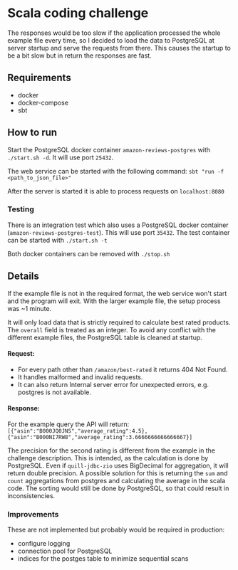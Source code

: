 # Scala coding challenge

The responses would be too slow if the application processed the whole example file every time, so I decided to load
the data to PostgreSQL at server startup and serve the requests from there.
This causes the startup to be a bit slow but in return the responses are fast.

## Requirements
- docker
- docker-compose
- sbt

## How to run

Start the PostgreSQL docker container `amazon-reviews-postgres` with `./start.sh -d`. It will use port `25432`.

The web service can be started with the following command:
`sbt "run -f <path_to_json_file>"`

After the server is started it is able to process requests on `localhost:8080`

### Testing

There is an integration test which also uses a PostgreSQL docker container (`amazon-reviews-postgres-test`). This will use
port `35432`. The test container can be started with `./start.sh -t`

Both docker containers can be removed with `./stop.sh`

## Details

If the example file is not in the required format, the web service won't start and the program will exit.
With the larger example file, the setup process was ~1 minute.

It will only load data that is strictly required to calculate best rated products. The `overall` field is treated as an integer.
To avoid any conflict with the different example files, the PostgreSQL table is cleaned at startup.

#### Request:
- For every path other than `/amazon/best-rated` it returns 404 Not Found.
- It handles malformed and invalid requests.
- It can also return Internal server error for unexpected errors, e.g. postgres is not available.

#### Response:
For the example query the API will return:
`[{"asin":"B000JQ0JNS","average_rating":4.5},{"asin":"B000NI7RW8","average_rating":3.6666666666666667}]`

The precision for the second rating is different from the example in the challenge description. This is intended,
as the calculation is done by PostgreSQL. Even if `quill-jdbc-zio` uses BigDecimal for aggregation, it will return double precision.
A possible solution for this is returning the `sum` and `count` aggregations from postgres and calculating the average in the scala code.
The sorting would still be done by PostgreSQL, so that could result in inconsistencies.

### Improvements
These are not implemented but probably would be required in production:
- configure logging
- connection pool for PostgreSQL
- indices for the postges table to minimize sequential scans